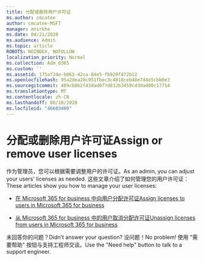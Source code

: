 ```yaml
---
title: 分配或删除用户许可证
ms.author: cmcatee
author: cmcatee-MSFT
manager: mnirkhe
ms.date: 04/21/2020
ms.audience: Admin
ms.topic: article
ROBOTS: NOINDEX, NOFOLLOW
localization_priority: Normal
ms.collection: Adm_O365
ms.custom: ''
ms.assetid: 175af24e-b863-42ca-84e5-fb920f472b12
ms.openlocfilehash: 95a2dea28c951fbec3c4818ceb48e7d4e5cbb0e3
ms.sourcegitcommit: 409cb0b2f43dad077d812b3459cd39ad00c17754
ms.translationtype: MT
ms.contentlocale: zh-CN
ms.lasthandoff: 08/10/2020
ms.locfileid: "46603400"
---
```

# <a name="assign-or-remove-user-licenses"></a><span data-ttu-id="1fe9e-102">分配或删除用户许可证</span><span class="sxs-lookup"><span data-stu-id="1fe9e-102">Assign or remove user licenses</span></span>

<span data-ttu-id="1fe9e-103">作为管理员，您可以根据需要调整用户的许可证。</span><span class="sxs-lookup"><span data-stu-id="1fe9e-103">As an admin, you can adjust your users' licenses as needed.</span></span> <span data-ttu-id="1fe9e-104">这些文章介绍了如何管理您的用户许可证：</span><span class="sxs-lookup"><span data-stu-id="1fe9e-104">These articles show you how to manage your user licenses:</span></span>
  
- [<span data-ttu-id="1fe9e-105">在 Microsoft 365 for business 中向用户分配许可证</span><span class="sxs-lookup"><span data-stu-id="1fe9e-105">Assign licenses to users in Microsoft 365 for business</span></span>](https://docs.microsoft.com/azure/active-directory/fundamentals/license-users-groups?context=azure/active-directory/users-groups-roles/context/ugr-context)

- [<span data-ttu-id="1fe9e-106">从 Microsoft 365 for business 中的用户取消分配许可证</span><span class="sxs-lookup"><span data-stu-id="1fe9e-106">Unassign licenses from users in Microsoft 365 for business</span></span>](https://docs.microsoft.com/azure/active-directory/fundamentals/license-users-groups?context=azure/active-directory/users-groups-roles/context/ugr-context#remove-a-license)

<span data-ttu-id="1fe9e-107">未回答你的问题？</span><span class="sxs-lookup"><span data-stu-id="1fe9e-107">Didn't answer your question?</span></span> <span data-ttu-id="1fe9e-108">没问题！</span><span class="sxs-lookup"><span data-stu-id="1fe9e-108">No problem!</span></span> <span data-ttu-id="1fe9e-109">使用 "需要帮助" 按钮与支持工程师交谈。</span><span class="sxs-lookup"><span data-stu-id="1fe9e-109">Use the "Need help" button to talk to a support engineer.</span></span>
